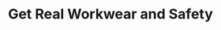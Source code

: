 ---
title: "Get Real Workwear and Safety"
url: /maryborough/get-real-workwear-and-safety/
shop: Kleidung
---